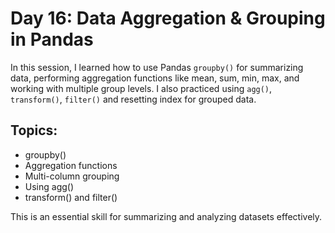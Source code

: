 
# Day 16: Data Aggregation & Grouping in Pandas

In this session, I learned how to use Pandas `groupby()` for summarizing data, performing aggregation functions like mean, sum, min, max, and working with multiple group levels. I also practiced using `agg()`, `transform()`, `filter()` and resetting index for grouped data.

## Topics:
- groupby()
- Aggregation functions
- Multi-column grouping
- Using agg()
- transform() and filter()

This is an essential skill for summarizing and analyzing datasets effectively.
